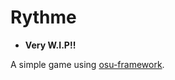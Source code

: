 # Rythme

- **Very W.I.P!!**

A simple game using [osu-framework](https://github.com/ppy/osu-framework).